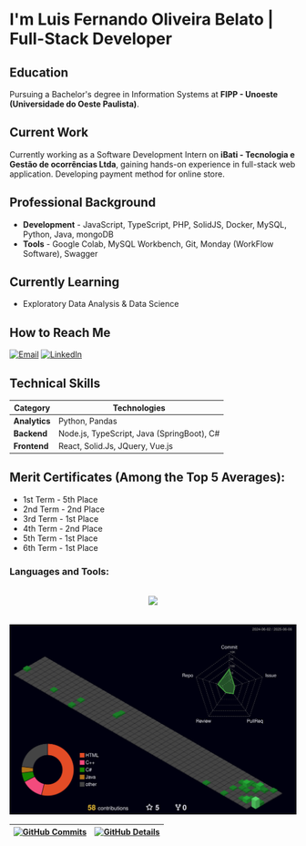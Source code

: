 # I'm Luis Fernando Oliveira Belato | **Full-Stack Developer**

## Education
Pursuing a Bachelor's degree in Information Systems at **FIPP - Unoeste (Universidade do Oeste Paulista)**.

## Current Work
Currently working as a Software Development Intern on **iBati - Tecnologia e Gestão de ocorrências Ltda**, gaining hands-on experience in full-stack web application.
Developing payment method for online store.

## Professional Background
- **Development** - JavaScript, TypeScript, PHP, SolidJS, Docker, MySQL, Python, Java, mongoDB
- **Tools** -  Google Colab, MySQL Workbench, Git, Monday (WorkFlow Software), Swagger

## Currently Learning
- Exploratory Data Analysis & Data Science

## How to Reach Me
[![Email](https://img.shields.io/badge/Email-luisferbelato@gmail.com-blue?style=flat&logo=gmail)](mailto:luisferbelato@gmail.com)
[![LinkedIn](https://img.shields.io/badge/LinkedIn-luisfernandobelato-blue?style=flat&logo=linkedin)](https://www.linkedin.com/in/luisfernandobelato)


## Technical Skills
| Category        | Technologies                                  |
|-----------------|-----------------------------------------------|  
| **Analytics**   | Python, Pandas                                |
| **Backend**     | Node.js, TypeScript, Java (SpringBoot), C#    |
| **Frontend**    | React, Solid.Js, JQuery, Vue.js               |


## **Merit Certificates (Among the Top 5 Averages):**

* 1st Term - 5th Place 
* 2nd Term - 2nd Place
* 3rd Term - 1st Place
* 4th Term - 2nd Place
* 5th Term - 1st Place
* 6th Term - 1st Place

<h3 align="left">Languages and Tools:</h3> 
<br>
<div align="center" >
  <a href="https://skillicons.dev">
    <img src="https://skillicons.dev/icons?i=git,java,javascript,css,html,bootstrap,react,nodejs,mysql,python,c,docker,spring,typescript,solidjs,php,mongodb,express,dotnet,nextjs,ubuntu,postgres,postman" />
  </a>
  <br />
</div>

<br>

![Status](./profile-3d-contrib/profile-night-green.svg)

 | [![GitHub Commits](http://github-profile-summary-cards.vercel.app/api/cards/productive-time?username=LuisFernandoBelato&theme=dracula&utcOffset=-3)](https://github.com/vn7n24fzkq/github-profile-summary-cards) | [![GitHub Details](http://github-profile-summary-cards.vercel.app/api/cards/profile-details?username=LuisFernandoBelato&theme=dracula)](https://github.com/vn7n24fzkq/github-profile-summary-cards) |  
 | ----------- | ----------- |



